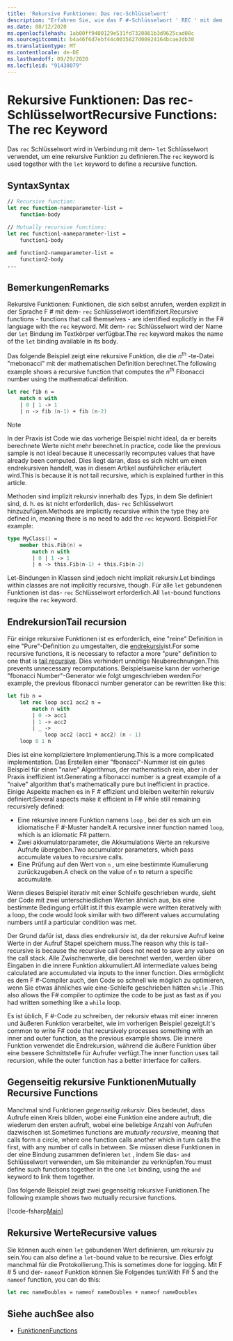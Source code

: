 ```yaml
---
title: 'Rekursive Funktionen: Das rec-Schlüsselwort'
description: "Erfahren Sie, wie das F #-Schlüsselwort ' REC ' mit dem ' Let '-Schlüsselwort verwendet wird, um eine rekursive Funktion zu definieren."
ms.date: 08/12/2020
ms.openlocfilehash: 1ab00ff9400129e531fd7320861b3d9625cad08c
ms.sourcegitcommit: b4a46f6d7ebf44c0035627d00924164bcae2db30
ms.translationtype: MT
ms.contentlocale: de-DE
ms.lasthandoff: 09/29/2020
ms.locfileid: "91438079"
---
```

# <a name="recursive-functions-the-rec-keyword"></a><span data-ttu-id="8f4e8-103">Rekursive Funktionen: Das rec-Schlüsselwort</span><span class="sxs-lookup"><span data-stu-id="8f4e8-103">Recursive Functions: The rec Keyword</span></span>

<span data-ttu-id="8f4e8-104">Das `rec` Schlüsselwort wird in Verbindung mit dem- `let` Schlüsselwort verwendet, um eine rekursive Funktion zu definieren.</span><span class="sxs-lookup"><span data-stu-id="8f4e8-104">The `rec` keyword is used together with the `let` keyword to define a recursive function.</span></span>

## <a name="syntax"></a><span data-ttu-id="8f4e8-105">Syntax</span><span class="sxs-lookup"><span data-stu-id="8f4e8-105">Syntax</span></span>

```fsharp
// Recursive function:
let rec function-nameparameter-list =
    function-body

// Mutually recursive functions:
let rec function1-nameparameter-list =
    function1-body

and function2-nameparameter-list =
    function2-body
...
```

## <a name="remarks"></a><span data-ttu-id="8f4e8-106">Bemerkungen</span><span class="sxs-lookup"><span data-stu-id="8f4e8-106">Remarks</span></span>

<span data-ttu-id="8f4e8-107">Rekursive Funktionen: Funktionen, die sich selbst anrufen, werden explizit in der Sprache F # mit dem- `rec` Schlüsselwort identifiziert.</span><span class="sxs-lookup"><span data-stu-id="8f4e8-107">Recursive functions - functions that call themselves - are identified explicitly in the F# language with the `rec` keyword.</span></span> <span data-ttu-id="8f4e8-108">Mit dem- `rec` Schlüsselwort wird der Name der `let` Bindung im Textkörper verfügbar.</span><span class="sxs-lookup"><span data-stu-id="8f4e8-108">The `rec` keyword makes the name of the `let` binding available in its body.</span></span>

<span data-ttu-id="8f4e8-109">Das folgende Beispiel zeigt eine rekursive Funktion, die die *n*<sup>th</sup> -te-Datei "mebonacci" mit der mathematischen Definition berechnet.</span><span class="sxs-lookup"><span data-stu-id="8f4e8-109">The following example shows a recursive function that computes the *n*<sup>th</sup> Fibonacci number using the mathematical definition.</span></span>

```fsharp
let rec fib n =
    match n with
    | 0 | 1 -> 1
    | n -> fib (n-1) + fib (n-2)
```

> [!NOTE]
> <span data-ttu-id="8f4e8-110">In der Praxis ist Code wie das vorherige Beispiel nicht ideal, da er bereits berechnete Werte nicht mehr berechnet.</span><span class="sxs-lookup"><span data-stu-id="8f4e8-110">In practice, code like the previous sample is not ideal because it unecessarily recomputes values that have already been computed.</span></span> <span data-ttu-id="8f4e8-111">Dies liegt daran, dass es sich nicht um einen endrekursiven handelt, was in diesem Artikel ausführlicher erläutert wird.</span><span class="sxs-lookup"><span data-stu-id="8f4e8-111">This is because it is not tail recursive, which is explained further in this article.</span></span>

<span data-ttu-id="8f4e8-112">Methoden sind implizit rekursiv innerhalb des Typs, in dem Sie definiert sind, d. h. es ist nicht erforderlich, das- `rec` Schlüsselwort hinzuzufügen.</span><span class="sxs-lookup"><span data-stu-id="8f4e8-112">Methods are implicitly recursive within the type they are defined in, meaning there is no need to add the `rec` keyword.</span></span> <span data-ttu-id="8f4e8-113">Beispiel:</span><span class="sxs-lookup"><span data-stu-id="8f4e8-113">For example:</span></span>

```fsharp
type MyClass() =
    member this.Fib(n) =
        match n with
        | 0 | 1 -> 1
        | n -> this.Fib(n-1) + this.Fib(n-2)
```

<span data-ttu-id="8f4e8-114">Let-Bindungen in Klassen sind jedoch nicht implizit rekursiv.</span><span class="sxs-lookup"><span data-stu-id="8f4e8-114">Let bindings within classes are not implicitly recursive, though.</span></span> <span data-ttu-id="8f4e8-115">Für alle `let` gebundenen Funktionen ist das- `rec` Schlüsselwort erforderlich.</span><span class="sxs-lookup"><span data-stu-id="8f4e8-115">All `let`-bound functions require the `rec` keyword.</span></span>

## <a name="tail-recursion"></a><span data-ttu-id="8f4e8-116">Endrekursion</span><span class="sxs-lookup"><span data-stu-id="8f4e8-116">Tail recursion</span></span>

<span data-ttu-id="8f4e8-117">Für einige rekursive Funktionen ist es erforderlich, eine "reine" Definition in eine "Pure"-Definition zu umgestalten, die [endrekursiv](https://cs.stackexchange.com/questions/6230/what-is-tail-recursion)ist.</span><span class="sxs-lookup"><span data-stu-id="8f4e8-117">For some recursive functions, it is necessary to refactor a more "pure" definition to one that is [tail recursive](https://cs.stackexchange.com/questions/6230/what-is-tail-recursion).</span></span> <span data-ttu-id="8f4e8-118">Dies verhindert unnötige Neuberechnungen.</span><span class="sxs-lookup"><span data-stu-id="8f4e8-118">This prevents unnecessary recomputations.</span></span> <span data-ttu-id="8f4e8-119">Beispielsweise kann der vorherige "fbonacci Number"-Generator wie folgt umgeschrieben werden:</span><span class="sxs-lookup"><span data-stu-id="8f4e8-119">For example, the previous fibonacci number generator can be rewritten like this:</span></span>

```fsharp
let fib n =
    let rec loop acc1 acc2 n =
        match n with
        | 0 -> acc1
        | 1 -> acc2
        | _ ->
            loop acc2 (acc1 + acc2) (n - 1)
    loop 0 1 n
```

<span data-ttu-id="8f4e8-120">Dies ist eine kompliziertere Implementierung.</span><span class="sxs-lookup"><span data-stu-id="8f4e8-120">This is a more complicated implementation.</span></span> <span data-ttu-id="8f4e8-121">Das Erstellen einer "fbonacci"-Nummer ist ein gutes Beispiel für einen "naive" Algorithmus, der mathematisch rein, aber in der Praxis ineffizient ist.</span><span class="sxs-lookup"><span data-stu-id="8f4e8-121">Generating a fibonacci number is a great example of a "naive" algorithm that's mathematically pure but inefficient in practice.</span></span> <span data-ttu-id="8f4e8-122">Einige Aspekte machen es in F # effizient und bleiben weiterhin rekursiv definiert:</span><span class="sxs-lookup"><span data-stu-id="8f4e8-122">Several aspects make it efficient in F# while still remaining recursively defined:</span></span>

* <span data-ttu-id="8f4e8-123">Eine rekursive innere Funktion namens `loop` , bei der es sich um ein idiomatische F #-Muster handelt.</span><span class="sxs-lookup"><span data-stu-id="8f4e8-123">A recursive inner function named `loop`, which is an idiomatic F# pattern.</span></span>
* <span data-ttu-id="8f4e8-124">Zwei akkumulatorparameter, die Akkumulations Werte an rekursive Aufrufe übergeben.</span><span class="sxs-lookup"><span data-stu-id="8f4e8-124">Two accumulator parameters, which pass accumulate values to recursive calls.</span></span>
* <span data-ttu-id="8f4e8-125">Eine Prüfung auf den Wert von `n` , um eine bestimmte Kumulierung zurückzugeben.</span><span class="sxs-lookup"><span data-stu-id="8f4e8-125">A check on the value of `n` to return a specific accumulate.</span></span>

<span data-ttu-id="8f4e8-126">Wenn dieses Beispiel iterativ mit einer Schleife geschrieben wurde, sieht der Code mit zwei unterschiedlichen Werten ähnlich aus, bis eine bestimmte Bedingung erfüllt ist.</span><span class="sxs-lookup"><span data-stu-id="8f4e8-126">If this example were written iteratively with a loop, the code would look similar with two different values accumulating numbers until a particular condition was met.</span></span>

<span data-ttu-id="8f4e8-127">Der Grund dafür ist, dass dies endrekursiv ist, da der rekursive Aufruf keine Werte in der Aufruf Stapel speichern muss.</span><span class="sxs-lookup"><span data-stu-id="8f4e8-127">The reason why this is tail-recursive is because the recursive call does not need to save any values on the call stack.</span></span> <span data-ttu-id="8f4e8-128">Alle Zwischenwerte, die berechnet werden, werden über Eingaben in die innere Funktion akkumuliert.</span><span class="sxs-lookup"><span data-stu-id="8f4e8-128">All intermediate values being calculated are accumulated via inputs to the inner function.</span></span> <span data-ttu-id="8f4e8-129">Dies ermöglicht es dem F #-Compiler auch, den Code so schnell wie möglich zu optimieren, wenn Sie etwas ähnliches wie eine-Schleife geschrieben hätten `while` .</span><span class="sxs-lookup"><span data-stu-id="8f4e8-129">This also allows the F# compiler to optimize the code to be just as fast as if you had written something like a `while` loop.</span></span>

<span data-ttu-id="8f4e8-130">Es ist üblich, F #-Code zu schreiben, der rekursiv etwas mit einer inneren und äußeren Funktion verarbeitet, wie im vorherigen Beispiel gezeigt.</span><span class="sxs-lookup"><span data-stu-id="8f4e8-130">It's common to write F# code that recursively processes something with an inner and outer function, as the previous example shows.</span></span> <span data-ttu-id="8f4e8-131">Die innere Funktion verwendet die Endrekursion, während die äußere Funktion über eine bessere Schnittstelle für Aufrufer verfügt.</span><span class="sxs-lookup"><span data-stu-id="8f4e8-131">The inner function uses tail recursion, while the outer function has a better interface for callers.</span></span>

## <a name="mutually-recursive-functions"></a><span data-ttu-id="8f4e8-132">Gegenseitig rekursive Funktionen</span><span class="sxs-lookup"><span data-stu-id="8f4e8-132">Mutually Recursive Functions</span></span>

<span data-ttu-id="8f4e8-133">Manchmal sind Funktionen *gegenseitig rekursiv*. Dies bedeutet, dass Aufrufe einen Kreis bilden, wobei eine Funktion eine andere aufruft, die wiederum den ersten aufruft, wobei eine beliebige Anzahl von Aufrufen dazwischen ist.</span><span class="sxs-lookup"><span data-stu-id="8f4e8-133">Sometimes functions are *mutually recursive*, meaning that calls form a circle, where one function calls another which in turn calls the first, with any number of calls in between.</span></span> <span data-ttu-id="8f4e8-134">Sie müssen diese Funktionen in der eine Bindung zusammen definieren `let` , indem Sie das- `and` Schlüsselwort verwenden, um Sie miteinander zu verknüpfen.</span><span class="sxs-lookup"><span data-stu-id="8f4e8-134">You must define such functions together in the one `let` binding, using the `and` keyword to link them together.</span></span>

<span data-ttu-id="8f4e8-135">Das folgende Beispiel zeigt zwei gegenseitig rekursive Funktionen.</span><span class="sxs-lookup"><span data-stu-id="8f4e8-135">The following example shows two mutually recursive functions.</span></span>

[!code-fsharp[Main](~/samples/snippets/fsharp/lang-ref-1/snippet4002.fs)]

## <a name="recursive-values"></a><span data-ttu-id="8f4e8-136">Rekursive Werte</span><span class="sxs-lookup"><span data-stu-id="8f4e8-136">Recursive values</span></span>

<span data-ttu-id="8f4e8-137">Sie können auch einen `let` gebundenen Wert definieren, um rekursiv zu sein.</span><span class="sxs-lookup"><span data-stu-id="8f4e8-137">You can also define a `let`-bound value to be recursive.</span></span> <span data-ttu-id="8f4e8-138">Dies erfolgt manchmal für die Protokollierung.</span><span class="sxs-lookup"><span data-stu-id="8f4e8-138">This is sometimes done for logging.</span></span> <span data-ttu-id="8f4e8-139">Mit F # 5 und der- `nameof` Funktion können Sie Folgendes tun:</span><span class="sxs-lookup"><span data-stu-id="8f4e8-139">With F# 5 and the `nameof` function, you can do this:</span></span>

```fsharp
let rec nameDoubles = nameof nameDoubles + nameof nameDoubles
```

## <a name="see-also"></a><span data-ttu-id="8f4e8-140">Siehe auch</span><span class="sxs-lookup"><span data-stu-id="8f4e8-140">See also</span></span>

- [<span data-ttu-id="8f4e8-141">Funktionen</span><span class="sxs-lookup"><span data-stu-id="8f4e8-141">Functions</span></span>](index.md)
